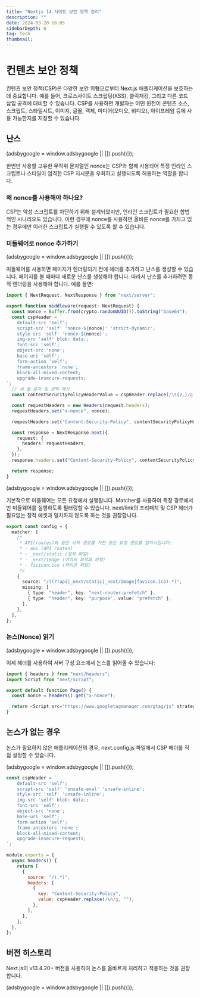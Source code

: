 ```yaml
---
title: "Nextjs 14 사이트 보안 정책 정리"
description: ""
date: 2024-03-20 16:05
sidebarDepth: 0
tag: Tech
thumbnail:
---
```


# 컨텐츠 보안 정책

컨텐츠 보안 정책(CSP)은 다양한 보안 위협으로부터 Next.js 애플리케이션을 보호하는 데 중요합니다. 예를 들어, 크로스사이트 스크립팅(XSS), 클릭재킹, 그리고 다른 코드 삽입 공격에 대비할 수 있습니다.
CSP를 사용하면 개발자는 어떤 원천이 콘텐츠 소스, 스크립트, 스타일시트, 이미지, 글꼴, 객체, 미디어(오디오, 비디오), 아이프레임 등에 사용 가능한지를 지정할 수 있습니다.

## 난스

<!-- ui-log 수평형 -->

<ins class="adsbygoogle"
      style="display:block"
      data-ad-client="ca-pub-4877378276818686"
      data-ad-slot="9743150776"
      data-ad-format="auto"
      data-full-width-responsive="true"></ins>
<component is="script">
(adsbygoogle = window.adsbygoogle || []).push({});
</component>

한번만 사용할 고유한 무작위 문자열인 nonce는 CSP와 함께 사용되어 특정 인라인 스크립트나 스타일이 엄격한 CSP 지시문을 우회하고 실행되도록 허용하는 역할을 합니다.

### 왜 nonce를 사용해야 하나요?

CSP는 악성 스크립트를 차단하기 위해 설계되었지만, 인라인 스크립트가 필요한 합법적인 시나리오도 있습니다. 이런 경우에 nonce를 사용하면 올바른 nonce를 가지고 있는 경우에만 이러한 스크립트가 실행될 수 있도록 할 수 있습니다.

### 미들웨어로 nonce 추가하기

<!-- ui-log 수평형 -->

<ins class="adsbygoogle"
      style="display:block"
      data-ad-client="ca-pub-4877378276818686"
      data-ad-slot="9743150776"
      data-ad-format="auto"
      data-full-width-responsive="true"></ins>
<component is="script">
(adsbygoogle = window.adsbygoogle || []).push({});
</component>

미들웨어를 사용하면 페이지가 렌더링되기 전에 헤더를 추가하고 난스를 생성할 수 있습니다.
페이지를 볼 때마다 새로운 난스를 생성해야 합니다. 따라서 난스를 추가하려면 동적 렌더링을 사용해야 합니다.
예를 들면:

```typescript
import { NextRequest, NextResponse } from "next/server";

export function middleware(request: NextRequest) {
  const nonce = Buffer.from(crypto.randomUUID()).toString("base64");
  const cspHeader = `
    default-src 'self';
    script-src 'self' 'nonce-${nonce}' 'strict-dynamic';
    style-src 'self' 'nonce-${nonce}';
    img-src 'self' blob: data:;
    font-src 'self';
    object-src 'none';
    base-uri 'self';
    form-action 'self';
    frame-ancestors 'none';
    block-all-mixed-content;
    upgrade-insecure-requests;
`;
  // 새 줄 문자 및 공백 제거
  const contentSecurityPolicyHeaderValue = cspHeader.replace(/\s{2,}/g, " ").trim();

  const requestHeaders = new Headers(request.headers);
  requestHeaders.set("x-nonce", nonce);

  requestHeaders.set("Content-Security-Policy", contentSecurityPolicyHeaderValue);

  const response = NextResponse.next({
    request: {
      headers: requestHeaders,
    },
  });
  response.headers.set("Content-Security-Policy", contentSecurityPolicyHeaderValue);

  return response;
}
```

<!-- ui-log 수평형 -->

<ins class="adsbygoogle"
      style="display:block"
      data-ad-client="ca-pub-4877378276818686"
      data-ad-slot="9743150776"
      data-ad-format="auto"
      data-full-width-responsive="true"></ins>
<component is="script">
(adsbygoogle = window.adsbygoogle || []).push({});
</component>

기본적으로 미들웨어는 모든 요청에서 실행됩니다. Matcher를 사용하여 특정 경로에서만 미들웨어를 실행하도록 필터링할 수 있습니다.
next/link의 프리패치 및 CSP 헤더가 필요없는 정적 에셋과 일치하지 않도록 하는 것을 권장합니다.

```typescript
export const config = {
  matcher: [
    /*
     * API(routes)와 같은 시작 경로를 가진 모든 요청 경로를 일치시킵니다:
     * - api (API routes)
     * - _next/static (정적 파일)
     * - _next/image (이미지 최적화 파일)
     * - favicon.ico (파비콘 파일)
     */
    {
      source: "/((?!api|_next/static|_next/image|favicon.ico).*)",
      missing: [
        { type: "header", key: "next-router-prefetch" },
        { type: "header", key: "purpose", value: "prefetch" },
      ],
    },
  ],
};
```

### 논스(Nonce) 읽기

<!-- ui-log 수평형 -->

<ins class="adsbygoogle"
      style="display:block"
      data-ad-client="ca-pub-4877378276818686"
      data-ad-slot="9743150776"
      data-ad-format="auto"
      data-full-width-responsive="true"></ins>
<component is="script">
(adsbygoogle = window.adsbygoogle || []).push({});
</component>

이제 헤더를 사용하여 서버 구성 요소에서 논스를 읽어올 수 있습니다:

```typescript
import { headers } from "next/headers";
import Script from "next/script";

export default function Page() {
  const nonce = headers().get("x-nonce");

  return <Script src="https://www.googletagmanager.com/gtag/js" strategy="afterInteractive" nonce={nonce} />;
}
```

## 논스가 없는 경우

논스가 필요하지 않은 애플리케이션의 경우, next.config.js 파일에서 CSP 헤더를 직접 설정할 수 있습니다.

<!-- ui-log 수평형 -->

<ins class="adsbygoogle"
      style="display:block"
      data-ad-client="ca-pub-4877378276818686"
      data-ad-slot="9743150776"
      data-ad-format="auto"
      data-full-width-responsive="true"></ins>
<component is="script">
(adsbygoogle = window.adsbygoogle || []).push({});
</component>

```js
const cspHeader = `
    default-src 'self';
    script-src 'self' 'unsafe-eval' 'unsafe-inline';
    style-src 'self' 'unsafe-inline';
    img-src 'self' blob: data:;
    font-src 'self';
    object-src 'none';
    base-uri 'self';
    form-action 'self';
    frame-ancestors 'none';
    block-all-mixed-content;
    upgrade-insecure-requests;
`;

module.exports = {
  async headers() {
    return [
      {
        source: "/(.*)",
        headers: [
          {
            key: "Content-Security-Policy",
            value: cspHeader.replace(/\n/g, ""),
          },
        ],
      },
    ];
  },
};
```

## 버전 히스토리

Next.js의 v13.4.20+ 버전을 사용하여 논스를 올바르게 처리하고 적용하는 것을 권장합니다.

<!-- ui-log 수평형 -->

<ins class="adsbygoogle"
      style="display:block"
      data-ad-client="ca-pub-4877378276818686"
      data-ad-slot="9743150776"
      data-ad-format="auto"
      data-full-width-responsive="true"></ins>
<component is="script">
(adsbygoogle = window.adsbygoogle || []).push({});
</component>
